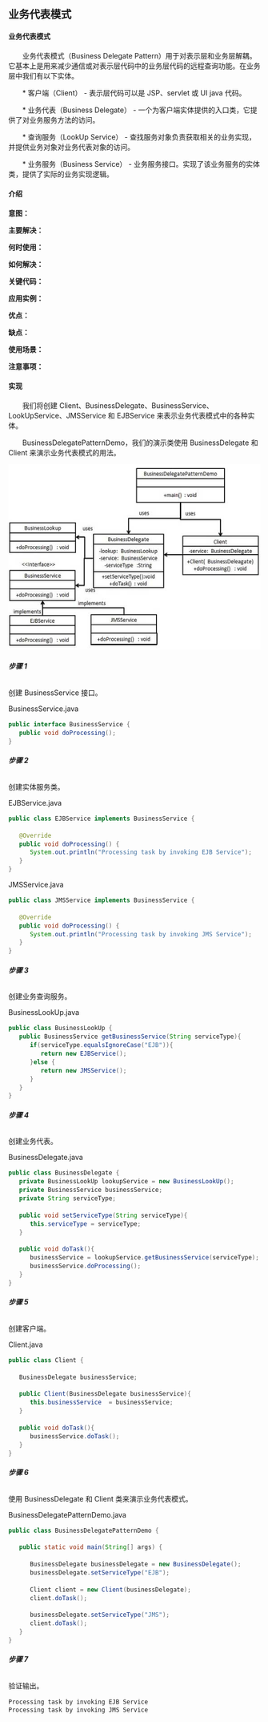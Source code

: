 ## **业务代表模式**

#### **业务代表模式**

　　业务代表模式（Business Delegate Pattern）用于对表示层和业务层解耦。它基本上是用来减少通信或对表示层代码中的业务层代码的远程查询功能。在业务层中我们有以下实体。

　　* 客户端（Client） - 表示层代码可以是 JSP、servlet 或 UI java 代码。

　　* 业务代表（Business Delegate） - 一个为客户端实体提供的入口类，它提供了对业务服务方法的访问。

　　* 查询服务（LookUp Service） - 查找服务对象负责获取相关的业务实现，并提供业务对象对业务代表对象的访问。

　　* 业务服务（Business Service） - 业务服务接口。实现了该业务服务的实体类，提供了实际的业务实现逻辑。

#### **介绍**

**意图：** 
        
**主要解决：** 

**何时使用：** 

**如何解决：** 
          
**关键代码：** 

**应用实例：** 

**优点：** 

**缺点：** 

**使用场景：** 

**注意事项：** 

#### **实现**

　　我们将创建 Client、BusinessDelegate、BusinessService、LookUpService、JMSService 和 EJBService 来表示业务代表模式中的各种实体。

　　BusinessDelegatePatternDemo，我们的演示类使用 BusinessDelegate 和 Client 来演示业务代表模式的用法。

![business_delegate_pattern_uml_diagram](../../../../../res/business_delegate_pattern_uml_diagram.jpg)

###### **步骤 1**

创建 BusinessService 接口。

BusinessService.java

```java
public interface BusinessService {
   public void doProcessing();
}
```

###### **步骤 2**

创建实体服务类。

EJBService.java

```java
public class EJBService implements BusinessService {

   @Override
   public void doProcessing() {
      System.out.println("Processing task by invoking EJB Service");
   }
}
```

JMSService.java

```java
public class JMSService implements BusinessService {

   @Override
   public void doProcessing() {
      System.out.println("Processing task by invoking JMS Service");
   }
}
```

###### **步骤 3**

创建业务查询服务。

BusinessLookUp.java

```java
public class BusinessLookUp {
   public BusinessService getBusinessService(String serviceType){
      if(serviceType.equalsIgnoreCase("EJB")){
         return new EJBService();
      }else {
         return new JMSService();
      }
   }
}
```

###### **步骤 4**

创建业务代表。

BusinessDelegate.java

```java
public class BusinessDelegate {
   private BusinessLookUp lookupService = new BusinessLookUp();
   private BusinessService businessService;
   private String serviceType;

   public void setServiceType(String serviceType){
      this.serviceType = serviceType;
   }

   public void doTask(){
      businessService = lookupService.getBusinessService(serviceType);
      businessService.doProcessing();      
   }
}
```

###### **步骤 5**

创建客户端。

Client.java

```java
public class Client {
   
   BusinessDelegate businessService;

   public Client(BusinessDelegate businessService){
      this.businessService  = businessService;
   }

   public void doTask(){     
      businessService.doTask();
   }
}
```

###### **步骤 6**

使用 BusinessDelegate 和 Client 类来演示业务代表模式。

BusinessDelegatePatternDemo.java

```java
public class BusinessDelegatePatternDemo {
   
   public static void main(String[] args) {

      BusinessDelegate businessDelegate = new BusinessDelegate();
      businessDelegate.setServiceType("EJB");

      Client client = new Client(businessDelegate);
      client.doTask();

      businessDelegate.setServiceType("JMS");
      client.doTask();
   }
}
```

###### **步骤 7**

验证输出。

```
Processing task by invoking EJB Service
Processing task by invoking JMS Service
```
